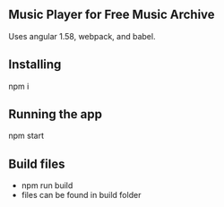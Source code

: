 ## Music Player for Free Music Archive
Uses angular 1.58, webpack, and babel.

## Installing
npm i

## Running the app
npm start

## Build files
* npm run build
* files can be found in build folder